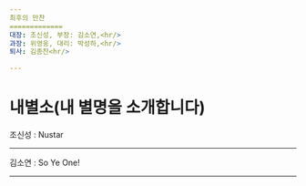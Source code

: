 ```yaml
---
최후의 만찬
=============
대장: 조신성, 부장: 김소연,<hr/>
과장: 위영웅, 대리: 박성하,<hr/>
퇴사: 김종찬<hr/>

---
```

# 내별소(내 별명을 소개합니다)
조신성 : Nustar<hr/>
김소연 : So Ye One!<hr/>

